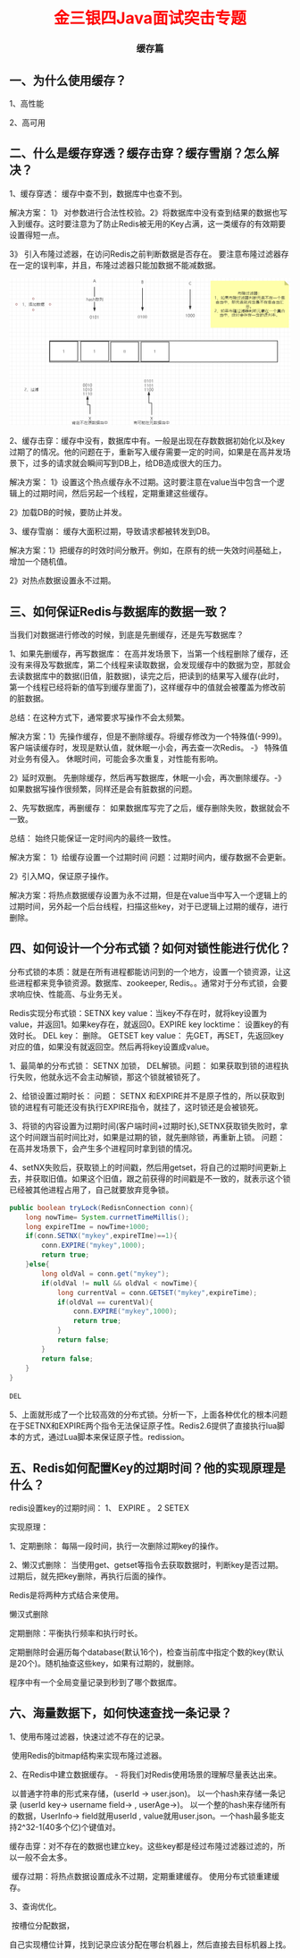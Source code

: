 <center><h1><font color="red">
    金三银四Java面试突击专题
</font></h1>
<h3>
    缓存篇
    </h3>
    
</center>

## 一、为什么使用缓存？

1、高性能

2、高可用



## 二、什么是缓存穿透？缓存击穿？缓存雪崩？怎么解决？

1、缓存穿透： 缓存中查不到，数据库中也查不到。

解决方案： 1》 对参数进行合法性校验。2》将数据库中没有查到结果的数据也写入到缓存。这时要注意为了防止Redis被无用的Key占满，这一类缓存的有效期要设置得短一点。

3》 引入布隆过滤器，在访问Redis之前判断数据是否存在。 要注意布隆过滤器存在一定的误判率，并且，布隆过滤器只能加数据不能减数据。

![1615876110423](img/1615876110423.png)

2、缓存击穿：缓存中没有，数据库中有。一般是出现在存数数据初始化以及key过期了的情况。他的问题在于，重新写入缓存需要一定的时间，如果是在高并发场景下，过多的请求就会瞬间写到DB上，给DB造成很大的压力。

解决方案： 1》设置这个热点缓存永不过期。这时要注意在value当中包含一个逻辑上的过期时间，然后另起一个线程，定期重建这些缓存。

2》加载DB的时候，要防止并发。

3、缓存雪崩： 缓存大面积过期，导致请求都被转发到DB。

解决方案：1》把缓存的时效时间分散开。例如，在原有的统一失效时间基础上，增加一个随机值。

2》对热点数据设置永不过期。



## 三、如何保证Redis与数据库的数据一致？

当我们对数据进行修改的时候，到底是先删缓存，还是先写数据库？

1、如果先删缓存，再写数据库： 在高并发场景下，当第一个线程删除了缓存，还没有来得及写数据库，第二个线程来读取数据，会发现缓存中的数据为空，那就会去读数据库中的数据(旧值，脏数据)，读完之后，把读到的结果写入缓存(此时，第一个线程已经将新的值写到缓存里面了)，这样缓存中的值就会被覆盖为修改前的脏数据。 

总结：在这种方式下，通常要求写操作不会太频繁。

解决方案：1》先操作缓存，但是不删除缓存。将缓存修改为一个特殊值(-999)。客户端读缓存时，发现是默认值，就休眠一小会，再去查一次Redis。 -》 特殊值对业务有侵入。 休眠时间，可能会多次重复，对性能有影响。

2》延时双删。 先删除缓存，然后再写数据库，休眠一小会，再次删除缓存。-》 如果数据写操作很频繁，同样还是会有脏数据的问题。



2、先写数据库，再删缓存： 如果数据库写完了之后，缓存删除失败，数据就会不一致。

总结： 始终只能保证一定时间内的最终一致性。

解决方案： 1》给缓存设置一个过期时间  问题：过期时间内，缓存数据不会更新。

2》引入MQ，保证原子操作。

解决方案：将热点数据缓存设置为永不过期，但是在value当中写入一个逻辑上的过期时间，另外起一个后台线程，扫描这些key，对于已逻辑上过期的缓存，进行删除。



## 四、如何设计一个分布式锁？如何对锁性能进行优化？

分布式锁的本质：就是在所有进程都能访问到的一个地方，设置一个锁资源，让这些进程都来竞争锁资源。数据库、zookeeper, Redis。。通常对于分布式锁，会要求响应快、性能高、与业务无关。

Redis实现分布式锁：SETNX key value：当key不存在时，就将key设置为value，并返回1。如果key存在，就返回0。EXPIRE key locktime： 设置key的有效时长。 DEL key： 删除。  GETSET key value： 先GET，再SET，先返回key对应的值，如果没有就返回空。然后再将key设置成value。

1、最简单的分布式锁： SETNX 加锁， DEL解锁。问题： 如果获取到锁的进程执行失败，他就永远不会主动解锁，那这个锁就被锁死了。

2、给锁设置过期时长：    问题： SETNX 和EXPIRE并不是原子性的，所以获取到锁的进程有可能还没有执行EXPIRE指令，就挂了，这时锁还是会被锁死。

3、将锁的内容设置为过期时间(客户端时间+过期时长),SETNX获取锁失败时，拿这个时间跟当前时间比对，如果是过期的锁，就先删除锁，再重新上锁。  问题： 在高并发场景下，会产生多个进程同时拿到锁的情况。

4、setNX失败后，获取锁上的时间戳，然后用getset，将自己的过期时间更新上去，并获取旧值。如果这个旧值，跟之前获得的时间戳是不一致的，就表示这个锁已经被其他进程占用了，自己就要放弃竞争锁。

```java
public boolean tryLock(RedisnConnection conn){
    long nowTime= System.currnetTimeMillis();
    long expireTIme = nowTime+1000;
    if(conn.SETNX("mykey",expireTIme)==1){
        conn.EXPIRE("mykey",1000);
        return true;
    }else{
        long oldVal = conn.get("mykey");
        if(oldVal != null && oldVal < nowTime){
            long currentVal = conn.GETSET("mykey",expireTime);
            if(oldVal == curentVal){
                conn.EXPIRE("mykey",1000);
                return true;
            }
            return false;
        }
        return false;
    }
}

DEL
```

5、上面就形成了一个比较高效的分布式锁。分析一下，上面各种优化的根本问题在于SETNX和EXPIRE两个指令无法保证原子性。Redis2.6提供了直接执行lua脚本的方式，通过Lua脚本来保证原子性。redission。



## 五、Redis如何配置Key的过期时间？他的实现原理是什么？

redis设置key的过期时间： 1、 EXPIRE 。 2 SETEX 

实现原理：

1、定期删除： 每隔一段时间，执行一次删除过期key的操作。

2、懒汉式删除： 当使用get、getset等指令去获取数据时，判断key是否过期。过期后，就先把key删除，再执行后面的操作。

Redis是将两种方式结合来使用。

懒汉式删除

定期删除：平衡执行频率和执行时长。

定期删除时会遍历每个database(默认16个)，检查当前库中指定个数的key(默认是20个)。随机抽查这些key，如果有过期的，就删除。 

程序中有一个全局变量记录到秒到了哪个数据库。



## 六、海量数据下，如何快速查找一条记录？

1、使用布隆过滤器，快速过滤不存在的记录。

​	使用Redis的bitmap结构来实现布隆过滤器。

2、在Redis中建立数据缓存。 - 将我们对Redis使用场景的理解尽量表达出来。

​	以普通字符串的形式来存储，(userId -> user.json)。 以一个hash来存储一条记录 (userId key-> username  field-> , userAge->)。  以一个整的hash来存储所有的数据，UserInfo->  field就用userId , value就用user.json。一个hash最多能支持2^32-1(40多个亿)个键值对。

​	缓存击穿：对不存在的数据也建立key。这些key都是经过布隆过滤器过滤的，所以一般不会太多。

​	缓存过期：将热点数据设置成永不过期，定期重建缓存。 使用分布式锁重建缓存。

3、查询优化。

​	按槽位分配数据，

​	自己实现槽位计算，找到记录应该分配在哪台机器上，然后直接去目标机器上找。













